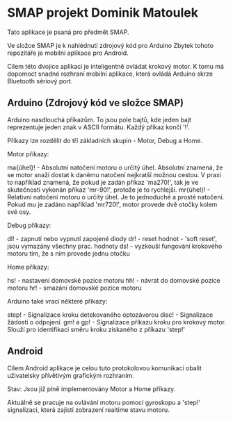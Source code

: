 # SMAP projekt Dominik Matoulek

Tato aplikace je psaná pro předmět SMAP.

Ve složce SMAP je k nahlédnutí zdrojový kód pro Arduino
Zbytek tohoto repozitáře je mobilní aplikace pro Android.

Cílem této dvojice aplikací je inteligentně ovládat krokový motor. K tomu má dopomoct snadné rozhraní mobilní aplikace, která ovládá Arduino skrze Bluetooth sériový port.

## Arduino (Zdrojový kód ve složce SMAP)

Arduino nasdlouchá příkazům. To jsou pole bajtů, kde jeden bajt reprezentuje jeden znak v ASCII formátu. Každý příkaz končí '!'.

Příkazy lze rozdělit do tří základních skupin - Motor, Debug a Home.

Motor příkazy:

ma{úhel}! - Absolutní natočení motoru o určitý úhel. Absolutní znamená, že se motor snaží dostat k danému natočení nejkratší možnou cestou. V praxi to například znamená, že pokud je zadán příkaz 'ma270!', tak je ve skutečnosti vykonán příkaz 'mr-90!', protože je to rychlejší.
mr{úhel}! - Relativní natočení motoru o určitý úhel. Je to jednoduché a prosté natočení. Pokud mu je zadáno například 'mr720!', motor provede dvě otočky kolem své osy.

Debug příkazy:

dl! - zapnutí nebo vypnutí zapojené diody
dr! - reset hodnot - 'soft reset', jsou vymazány všechny prac. hodnoty
ds! - vyzkouší fungování krokového motoru tím, že s ním provede jednu otočku

Home příkazy:

hs! - nastavení domovské pozice motoru
hh! - návrat do domovské pozice motoru
hr! - smazání domovské pozice motoru

Arduino také vrací některé příkazy:

step! - Signalizace kroku detekovaného optozávorou
disc! - Signalizace žádosti o odpojení.
gm! a gp! - Signalizace příkazu kroku pro krokový motor. Slouží pro identifikaci směru kroku získaného z příkazu 'step!'

## Android

Cílem Android aplikace je celou tuto protokolovou komunikaci obalit uživatelsky přívětivým grafickým rozhraním.

Stav: Jsou již plně implementovány Motor a Home příkazy.

Aktuálně se pracuje na ovlávání motoru pomocí gyroskopu a 'step!' signalizaci, která zajistí zobrazení realtime stavu motoru.